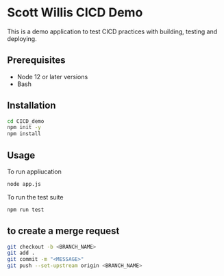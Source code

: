 # Scott Willis CICD Demo

This is a demo application to test CICD practices with building, testing and deploying. 

## Prerequisites
- Node 12 or later versions
- Bash

## Installation

```bash
cd CICD_demo
npm init -y
npm install
```

## Usage

To run appliucation
```bash
node app.js
```
To run the test suite
```bash
npm run test
```

## to create a merge request

```bash
git checkout -b <BRANCH_NAME>
git add .
git commit -m "<MESSAGE>"
git push --set-upstream origin <BRANCH_NAME>